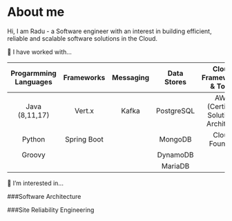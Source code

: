 
# About me

Hi, I am Radu - a Software engineer with an interest in building efficient, reliable and scalable software solutions in the Cloud.



🔭 I have worked with...

| Progarmming Languages | Frameworks    | Messaging | Data Stores | Cloud Frameworks & Tools           | SRE       | Containers  | Miscellaneous             |
|    :----:             |    :----:     | :----:    | :----:      | :----:                             | :----:    |    :----:   | :----:                    | 
| Java (8,11,17)        | Vert.x        |  Kafka    | PostgreSQL  | AWS (Certified Solutions Architect)| Prometheus| AWS Fargate | Agile (Scrum, XP, Kanban) |
| Python                | Spring Boot   |           | MongoDB     | Cloud Foundry                      | Graphite  | Docker      | Microservices             |
| Groovy                |               |           | DynamoDB    |                                    | Grafana   | Kubernetes  | REST, gRPC                |
|                       |               |           | MariaDB     |                                    |           |             |                           |


🌱 I’m interested in...

###Software Architecture

###Site Reliability Engineering

<!--
**raadned/raadned** is a ✨ _special_ ✨ repository because its `README.md` (this file) appears on your GitHub profile.

Here are some ideas to get you started:

- 🔭 I’m currently working on ...
- 🌱 I’m currently learning ...
- 👯 I’m looking to collaborate on ...
- 🤔 I’m looking for help with ...
- 💬 Ask me about ...
- 📫 How to reach me: ...
- 😄 Pronouns: ...
- ⚡ Fun fact: ...
-->
